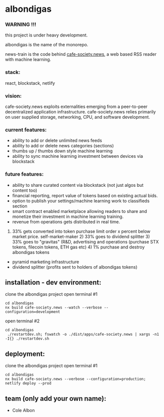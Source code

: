 # albondigas

### WARNING !!!  
this project is under heavy development.  

albondigas is the name of the monorepo. 

news-train is the code behind [cafe-society.news](https://cafe-society.news), a web based RSS reader with machine learning.

### stack:
react, blockstack, netlify

### vision:  
cafe-society.news exploits externalities emerging from a peer-to-peer decentralized application infrastructure.  cafe-society.news relies primarily on user supplied storage, networking, CPU, and software development.

### current features:  
- ability to add or delete unlimited news feeds
- ability to add or delete news categories (sections)
- thumbs up / thumbs down style machine learning
- ability to sync machine learning investment between devices via blockstack

### future features:
- ability to share curated content via blockstack (not just algos but content too)
- financial reporting, report value of tokens based on existing actual bids.
- option to publish your settings/machine learning work to classifieds section
- smart contract enabled marketplace allowing readers to share and monetize their investment in machine learning training.
- revenue from operations gets distributed in real time.
 1) 33% gets converted into token purchase limit order x percent below market price. self-market-maker 2) 33% goes to dividend splitter  3) 33% goes to "gravitas" (R&D, advertising and operations (purchase STX tokens, filecoin tokens, ETH gas etc)  4) 1% purchase and destroy albondigas tokens

- pyramid marketing infrastructure
- dividend splitter (profits sent to holders of albondigas tokens)

## installation - dev environment:
clone the albondigas project
open terminal #1
~~~~
cd albondigas
nx build cafe-society.news --watch --verbose --configuration=development
~~~~
open terminal #2
~~~~
cd albondigas
 ./restartdev.sh; fswatch -o ./dist/apps/cafe-society.news | xargs -n1 -I{} ./restartdev.sh
~~~~

## deployment:
clone the albondigas project
open terminal #1
~~~~
cd albondigas
nx build cafe-society.news --verbose --configuration=production; netlify deploy --prod
~~~~

## team (only add your own name):
- Cole Albon